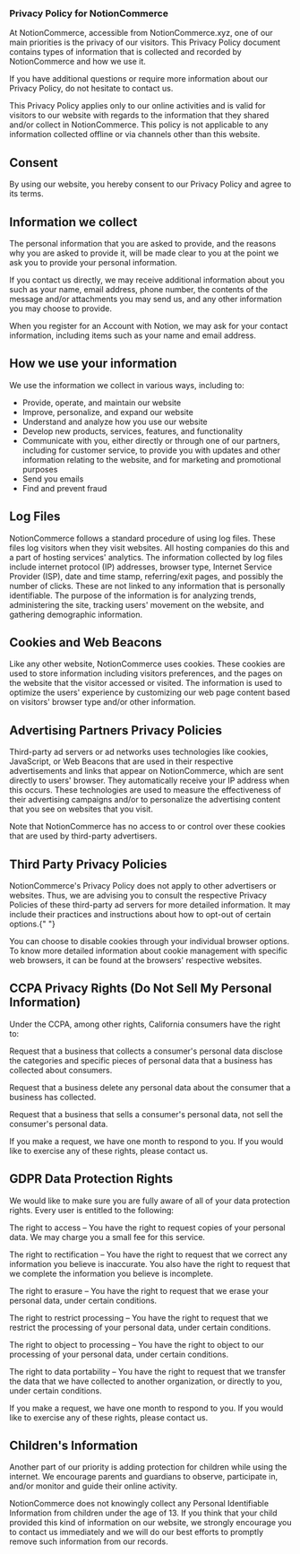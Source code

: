 <div class="max-w-4xl mx-auto my-6">
<h3 class="text-2xl font-medium mb-4">Privacy Policy for NotionCommerce</h3>

<p>
At NotionCommerce, accessible from NotionCommerce.xyz, one of our main
priorities is the privacy of our visitors. This Privacy Policy document
contains types of information that is collected and recorded by
NotionCommerce and how we use it.
</p>

<p>
If you have additional questions or require more information about our
Privacy Policy, do not hesitate to contact us.
</p>

<p>
This Privacy Policy applies only to our online activities and is valid
for visitors to our website with regards to the information that they
shared and/or collect in NotionCommerce. This policy is not applicable
to any information collected offline or via channels other than this
website.
</p>

<h2 class="text-xl mt-4 mb-2">Consent</h2>

<p>
By using our website, you hereby consent to our Privacy Policy and agree
to its terms.
</p>

<h2 class="text-xl mt-4 mb-2">Information we collect</h2>

<p>
The personal information that you are asked to provide, and the reasons
why you are asked to provide it, will be made clear to you at the point
we ask you to provide your personal information.
</p>
<p>
If you contact us directly, we may receive additional information about
you such as your name, email address, phone number, the contents of the
message and/or attachments you may send us, and any other information
you may choose to provide.
</p>
<p>
When you register for an Account with Notion, we may ask for your
contact information, including items such as your name and email
address.
</p>

<h2 class="text-xl mt-4 mb-2">How we use your information</h2>

<p>We use the information we collect in various ways, including to:</p>

<ul>
<li>Provide, operate, and maintain our website</li>
<li>Improve, personalize, and expand our website</li>
<li>Understand and analyze how you use our website</li>
<li>Develop new products, services, features, and functionality</li>
<li>
    Communicate with you, either directly or through one of our partners,
    including for customer service, to provide you with updates and other
    information relating to the website, and for marketing and promotional
    purposes
</li>
<li>Send you emails</li>
<li>Find and prevent fraud</li>
</ul>

<h2 class="text-xl mt-4 mb-2">Log Files</h2>

<p>
NotionCommerce follows a standard procedure of using log files. These
files log visitors when they visit websites. All hosting companies do
this and a part of hosting services&apos; analytics. The information
collected by log files include internet protocol (IP) addresses, browser
type, Internet Service Provider (ISP), date and time stamp,
referring/exit pages, and possibly the number of clicks. These are not
linked to any information that is personally identifiable. The purpose
of the information is for analyzing trends, administering the site,
tracking users&apos; movement on the website, and gathering demographic
information.
</p>

<h2 class="text-xl mt-4 mb-2">Cookies and Web Beacons</h2>

<p>
Like any other website, NotionCommerce uses cookies. These cookies are
used to store information including visitors preferences, and the pages
on the website that the visitor accessed or visited. The information is
used to optimize the users&apos; experience by customizing our web page
content based on visitors&apos; browser type and/or other information.
</p>

<h2 class="text-xl mt-4 mb-2">Advertising Partners Privacy Policies</h2>

<p>
Third-party ad servers or ad networks uses technologies like cookies,
JavaScript, or Web Beacons that are used in their respective
advertisements and links that appear on NotionCommerce, which are sent
directly to users&apos; browser. They automatically receive your IP
address when this occurs. These technologies are used to measure the
effectiveness of their advertising campaigns and/or to personalize the
advertising content that you see on websites that you visit.
</p>

<p>
Note that NotionCommerce has no access to or control over these cookies
that are used by third-party advertisers.
</p>

<h2 class="text-xl mt-4 mb-2">Third Party Privacy Policies</h2>

<p>
NotionCommerce&apos;s Privacy Policy does not apply to other advertisers
or websites. Thus, we are advising you to consult the respective Privacy
Policies of these third-party ad servers for more detailed information.
It may include their practices and instructions about how to opt-out of
certain options.{" "}
</p>

<p>
You can choose to disable cookies through your individual browser
options. To know more detailed information about cookie management with
specific web browsers, it can be found at the browsers&apos; respective
websites.
</p>

<h2 class="text-xl mt-4 mb-2">CCPA Privacy Rights (Do Not Sell My Personal Information)</h2>

<p>
Under the CCPA, among other rights, California consumers have the right
to:
</p>
<p>
Request that a business that collects a consumer&apos;s personal data
disclose the categories and specific pieces of personal data that a
business has collected about consumers.
</p>
<p>
Request that a business delete any personal data about the consumer that
a business has collected.
</p>
<p>
Request that a business that sells a consumer&apos;s personal data, not
sell the consumer&apos;s personal data.
</p>
<p>
If you make a request, we have one month to respond to you. If you would
like to exercise any of these rights, please contact us.
</p>

<h2 class="text-xl mt-4 mb-2">GDPR Data Protection Rights</h2>

<p>
We would like to make sure you are fully aware of all of your data
protection rights. Every user is entitled to the following:
</p>
<p>
The right to access – You have the right to request copies of your
personal data. We may charge you a small fee for this service.
</p>
<p>
The right to rectification – You have the right to request that we
correct any information you believe is inaccurate. You also have the
right to request that we complete the information you believe is
incomplete.
</p>
<p>
The right to erasure – You have the right to request that we erase your
personal data, under certain conditions.
</p>
<p>
The right to restrict processing – You have the right to request that we
restrict the processing of your personal data, under certain conditions.
</p>
<p>
The right to object to processing – You have the right to object to our
processing of your personal data, under certain conditions.
</p>
<p>
The right to data portability – You have the right to request that we
transfer the data that we have collected to another organization, or
directly to you, under certain conditions.
</p>
<p>
If you make a request, we have one month to respond to you. If you would
like to exercise any of these rights, please contact us.
</p>

<h2 class="text-xl mt-4 mb-2">Children&apos;s Information</h2>

<p>
Another part of our priority is adding protection for children while
using the internet. We encourage parents and guardians to observe,
participate in, and/or monitor and guide their online activity.
</p>

<p>
NotionCommerce does not knowingly collect any Personal Identifiable
Information from children under the age of 13. If you think that your
child provided this kind of information on our website, we strongly
encourage you to contact us immediately and we will do our best efforts
to promptly remove such information from our records.
</p>
</div>

